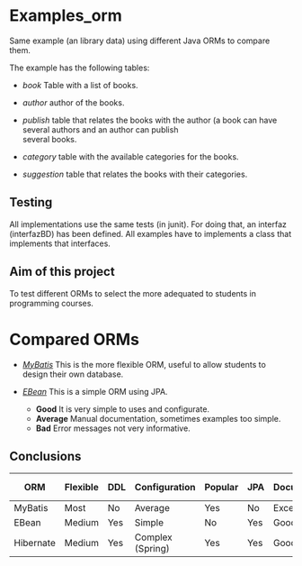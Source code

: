 Examples_orm
============

Same example (an library data) using different Java ORMs to compare them. 

The example has the following tables: 

- *book* Table with a list of books. 

- *author* author of the books. 

- *publish* table that relates the books with the author (a book can have several authors and an author can publish  
  several books. 

- *category* table with the available categories for the books. 

- *suggestion* table that relates the books with their categories. 


Testing
-------

All implementations use the same tests (in junit). For doing that, an interfaz (interfazBD) has been defined. All examples
have to implements a class that implements that interfaces. 

Aim of this project
-------------------
To test different ORMs to select the more adequated to students in programming courses.

Compared ORMs
=============

- *[MyBatis](http://mybatis.github.io/mybatis-3/)* This is the more flexible ORM, useful to allow students to design their own database. 

- *[EBean](http://www.avaje.org/)* This is a simple ORM using JPA. 
  - **Good** It is very simple to uses and configurate. 
  - **Average** Manual documentation, sometimes examples too simple.
  - **Bad** Error messages not very informative. 

Conclusions
-----------

ORM | Flexible | DDL  | Configuration | Popular | JPA | Documentation | Error messages
--- | --- | --- | --- | --- | --- | --- | ---
 MyBatis |  Most  | No | Average | Yes | No | Excelent | Very good
EBean | Medium | Yes | Simple | No | Yes | Good (Manual) | Bad
Hibernate | Medium  | Yes | Complex (Spring) | Yes | Yes | Good | Average
